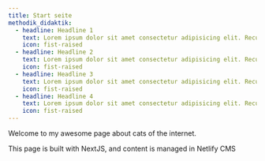 ```yaml
---
title: Start seite
methodik_didaktik:
  - headline: Headline 1
    text: Lorem ipsum dolor sit amet consectetur adipisicing elit. Recusandae velit porro ipsum ducimus.
    icon: fist-raised
  - headline: Headline 2
    text: Lorem ipsum dolor sit amet consectetur adipisicing elit. Recusandae velit porro ipsum ducimus.
    icon: fist-raised
  - headline: Headline 3
    text: Lorem ipsum dolor sit amet consectetur adipisicing elit. Recusandae velit porro ipsum ducimus.
    icon: fist-raised
  - headline: Headline 4
    text: Lorem ipsum dolor sit amet consectetur adipisicing elit. Recusandae velit porro ipsum ducimus.
    icon: fist-raised
---
```


Welcome to my awesome page about cats of the internet.

This page is built with NextJS, and content is managed in Netlify CMS
